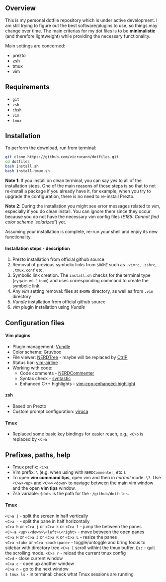 ## Overview

This is my personal dotfile repository which is under active development. I am still trying to figure out the best software/plugins to use, so things may change over time. The main criterias for my dot files is to be **minimalistic** (and therefore lightweight) while providing the necessary functionality.

Main settings are concerned:
* prezto
* zsh
* tmux
* vim

## Requirements

* `git`
* `zsh`
* `chsh`
* `vim`
* `tmux`

## Installation  

To perform the download, run from terminal:  

```bash
git clone https://github.com/vicrucann/dotfiles.git  
cd dotfiles
bash install.sh
bash install-tmux.sh
```

**Note 1**: If you install on clean terminal, you can say *yes* to all of the installation steps. One of the main reasons of those steps is so that to not re-install a package if you already have it, for example, when you try to upgrade the configuration, there is no need to re-install Prezto.

**Note 2**: During the installation you might see error messages related to *vim*, especially if you do clean install. You can ignore them since they occur because you do not have the necessary vim config files (*E185: Cannot find color scheme 'solarized'*) yet.

Assuming your installation is complete, re-run your shell and enjoy its new functionality.

#### Installation steps - description

1. Prezto installation from official github source
2. Removal of previous symbolic links from `$HOME` such as `.vimrc`, `.zshrc`, `.tmux.conf` etc. 
3. Symbolic link creation. The `install.sh` checks for the terminal type (`cygwin` vs. `linux`) and uses corresponding command to create the symbolic link.
4. Any *vim* setting removal: files at `$HOME` directory, as well as from `.vim` directory
5. *Vundle* installation from official github source
5. *vim* plugin installation using *Vundle*

## Configuration files

#### Vim plugins
* Plugin management: [Vundle](https://github.com/VundleVim/Vundle.vim)
* Color scheme: Gruvbox
* File viewer: [NERDTree](https://github.com/scrooloose/nerdtree) - maybe will be replaced by [CtrlP](https://github.com/kien/ctrlp.vim)
* Status bar: [vim-airline](https://github.com/bling/vim-airline)
* Working with code: 
    * Code comments - [NERDCommenter](https://github.com/scrooloose/nerdcommenter) 
    * Syntax check - [syntastic](https://github.com/scrooloose/syntastic) 
    * Enhanced C++ highlights - [vim-cpp-enhanced-highlight](https://github.com/octol/vim-cpp-enhanced-highlight)

#### zsh
* Based on Prezto  
* Custom prompt configuration: [viruca](://github.com/vicrucann/dotfiles/blob/master/viruca.zsh-theme)

#### Tmux
* Replaced some basic key bindings for easier reach, e.g., `<C>b` is replaced by `<C>a`

## Prefixes, paths, help

* Tmux prefix: `<C>a`. 
* Vim prefix: `\` (e.g. when using with `NERDCommenter`, etc.).
* To open **vim command tips**, open vim and then in *normal* mode: `\?`. Use `<C>w+<up>` and `<C>w+<down>` to naviage between the main vim window and the open **vim tips** window.
* Zsh variable: `$dots` is the path for the `~/github/dotfiles`.

#### Tmux

`<C>a |` - split the screen in half vertically  
`<C>a -` - split the pane in half horizontally  
`<C>a h` or `<C>a j` or `<C>a k` or `<C>a l` - jump the between the panes   
`<C>-a <up>\<down>\<left>\<right>` - move between the open panes  
`<C>a H` or `<C>a J` or `<C>a K` or `<C>a L` - resize the panes   
`<C>a <tab>` or `<C>a <backspace>` - toggle/untoggle and bring focus to sidebar with directory tree 
`<C>a [` scroll withint the tmux buffer. `Esc` - quit the scrolling mode.
`<C>a r` - reload the current tmux config  
`<C>d` - close current window  
`<C>a c` - open up another window  
`<C>a n` - go to the next window  
`$ tmux ls` - in terminal: check what Tmux sessions are running  





